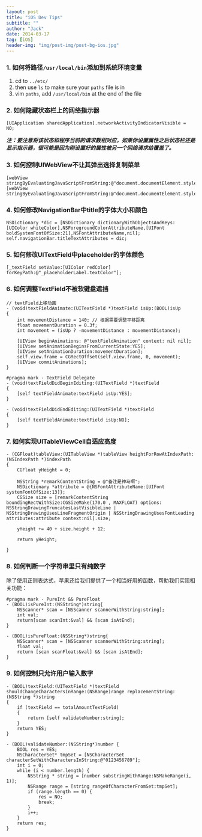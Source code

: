 ```yaml
---
layout: post
title: "iOS Dev Tips"
subtitle: ""
author: "Jack"
date: 2014-03-17
tag: [iOS]
header-img: "img/post-img/post-bg-ios.jpg"
---
```


### 1. 如何将路径`/usr/local/bin`添加到系统环境变量

1. cd to `../etc/`
2. then use `ls` to make sure your `paths` file is in
3. vim `paths`, add `/usr/local/bin` at the end of the file

### 2. 如何隐藏状态栏上的网络指示器

`[UIApplication sharedApplication].networkActivityIndicatorVisible = NO;`

***注：要注意将该状态和程序当前的请求数相对应，如果你设置属性之后状态栏还是显示指示器，很可能是因为刚设置好的属性被另一个网络请求给覆盖了。***

### 3. 如何控制UIWebView不让其弹出选择复制菜单

```
[webView stringByEvaluatingJavaScriptFromString:@"document.documentElement.style.webkitUserSelect='none';"];  
[webView stringByEvaluatingJavaScriptFromString:@"document.documentElement.style.webkitTouchCallout='none';"]; 
```

### 4. 如何修改NavigationBar中title的字体大小和颜色

```
NSDictionary *dic = [NSDictionary dictionaryWithObjectsAndKeys:[UIColor whiteColor],NSForegroundColorAttributeName,[UIFont boldSystemFontOfSize:21],NSFontAttributeName,nil];  
self.navigationBar.titleTextAttributes = dic;  
```

### 5. 如何修改UITextField中placeholder的字体颜色

```
[_textField setValue:[UIColor redColor] forKeyPath:@"_placeholderLabel.textColor"];  
```

### 6. 如何调整TextField不被软键盘遮挡

```
// textField上移动画  
- (void)textFieldAnimate:(UITextField *)textField isUp:(BOOL)isUp  
{  
    int movementDistance = 140; // 根据需要调整平移距离  
    float movementDuration = 0.3f;  
    int movement = (isUp ? -movementDistance : movementDistance);  
      
    [UIView beginAnimations: @"textFieldAnimation" context: nil nil];  
    [UIView setAnimationBeginsFromCurrentState:YES];  
    [UIView setAnimationDuration:movementDuration];  
    self.view.frame = CGRectOffset(self.view.frame, 0, movement);  
    [UIView commitAnimations];  
}
  
#pragma mark - TextField Delegate  
- (void)textFieldDidBeginEditing:(UITextField *)textField  
{  
    [self textFieldAnimate:textField isUp:YES];  
}
  
- (void)textFieldDidEndEditing:(UITextField *)textField  
{  
    [self textFieldAnimate:textField isUp:NO];  
}
```

### 7. 如何实现UITableViewCell自适应高度

```
- (CGFloat)tableView:(UITableView *)tableView heightForRowAtIndexPath:(NSIndexPath *)indexPath  
{  
    CGFloat yHeight = 0;  
      
    NSString *remarkContentString = @"备注是神马啊";  
    NSDictionary *attribute = @{NSFontAttributeName:[UIFont systemFontOfSize:13]};  
    CGSize size = [remarkContentString boundingRectWithSize:CGSizeMake(170.0 , MAXFLOAT) options: NSStringDrawingTruncatesLastVisibleLine | NSStringDrawingUsesLineFragmentOrigin | NSStringDrawingUsesFontLeading attributes:attribute context:nil].size;  
      
    yHeight += 40 + size.height + 12;  
      
    return yHeight;  
      
} 
```

### 8. 如何判断一个字符串里只有纯数字

除了使用正则表达式，苹果还给我们提供了一个相当好用的函数，帮助我们实现相关功能：

```
#pragma mark - PureInt && PureFloat  
- (BOOL)isPureInt:(NSString*)string{  
    NSScanner* scan = [NSScanner scannerWithString:string];  
    int val;  
    return[scan scanInt:&val] && [scan isAtEnd];  
}  
  
- (BOOL)isPureFloat:(NSString*)string{  
    NSScanner* scan = [NSScanner scannerWithString:string];  
    float val;  
    return [scan scanFloat:&val] && [scan isAtEnd];  
}  
```

### 9. 如何控制只允许用户输入数字

```
- (BOOL)textField:(UITextField *)textField shouldChangeCharactersInRange:(NSRange)range replacementString:(NSString *)string  
{  
    if (textField == totalAmountTextField)  
    {  
        return [self validateNumber:string];  
    }  
    return YES;
}  
  
- (BOOL)validateNumber:(NSString*)number {  
    BOOL res = YES;  
    NSCharacterSet* tmpSet = [NSCharacterSet characterSetWithCharactersInString:@"0123456789"];  
    int i = 0;  
    while (i < number.length) {  
        NSString * string = [number substringWithRange:NSMakeRange(i, 1)];  
        NSRange range = [string rangeOfCharacterFromSet:tmpSet];  
        if (range.length == 0) {  
            res = NO;  
            break;  
        }  
        i++;  
    }  
    return res;  
}  
```


